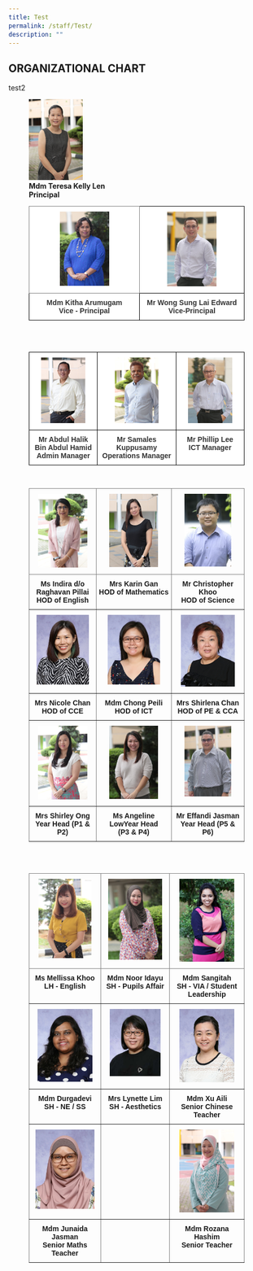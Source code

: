 ```yaml
---
title: Test
permalink: /staff/Test/
description: ""
---
```

## ORGANIZATIONAL CHART

test2

<figure>
<img src="/images/Mdm%20Teresa%20Kelly%20Len.jpeg" style="width:25%"> 
	<figcaption><b>Mdm Teresa Kelly Len</b><br><b>Principal</b>

<br>

<style type="text/css">
.tg  {border-collapse:collapse;border-spacing:0;}
.tg td{border-color:black;border-style:solid;border-width:1px;font-family:Arial, sans-serif;font-size:14px;
  overflow:hidden;padding:10px 5px;word-break:normal;}
.tg th{border-color:black;border-style:solid;border-width:1px;font-family:Arial, sans-serif;font-size:14px;
  font-weight:normal;overflow:hidden;padding:10px 5px;word-break:normal;}
.tg .tg-tlx9{background-color:#FFF;color:#333;text-align:center;vertical-align:top}
.tg .tg-zkss{background-color:#FFF;border-color:inherit;color:#333;text-align:center;vertical-align:top}
.tg .tg-apyk{background-color:#FFF;color:#333;font-weight:bold;text-align:center;vertical-align:top}
</style>
<table class="tg">
<thead>
  <tr>
    <th class="tg-zkss"><img src="/images/Mdm%20Kitha%20Arumugam.jpeg" style="width:47%"> 
    </th><th class="tg-tlx9"><img src="/images/Mr%20Edward%20Wong.jpeg" style="width:50%"> </th>
	</tr>
</thead>
<tbody>
  <tr>
    <td class="tg-apyk"><span style="font-weight:bold;background-color:transparent">Mdm </span>Kitha Arumugam<br>Vice - Principal<br></td>
    <td class="tg-apyk">Mr Wong Sung Lai  Edward<br>  Vice-Principal</td>
  </tr>
</tbody>
</table>

<br>
<br>

<style type="text/css">
.tg  {border-collapse:collapse;border-spacing:0;}
.tg td{border-color:black;border-style:solid;border-width:1px;font-family:Arial, sans-serif;font-size:14px;
  overflow:hidden;padding:10px 5px;word-break:normal;}
.tg th{border-color:black;border-style:solid;border-width:1px;font-family:Arial, sans-serif;font-size:14px;
  font-weight:normal;overflow:hidden;padding:10px 5px;word-break:normal;}
.tg .tg-tlx9{background-color:#FFF;color:#333;text-align:center;vertical-align:top}
.tg .tg-apyk{background-color:#FFF;color:#333;font-weight:bold;text-align:center;vertical-align:top}
</style>
<table class="tg">
<thead>
<tr>
    <th class="tg-tlx9"><img src="/images/Mr%20Abdul%20Halik%20Bin%20Abdul%20Hamid.jpeg" style="width:70%"></th>
    <th class="tg-tlx9"><img src="/images/Mr%20K%20M%20Samales.jpeg"
style="width:60%"></th>
    <th class="tg-tlx9"><img src="/images/Mr%20Philip%20Lee.jpeg" style="width:70%"></th>
  </tr>
</thead>
<tbody>
  <tr>
    <td class="tg-apyk"><span style="font-weight:bold;background-color:transparent">Mr  </span>Abdul Halik Bin Abdul Hamid<br>Admin Manager<br></td>
    <td class="tg-apyk">Mr Samales Kuppusamy<br> Operations Manager</td>
    <td class="tg-apyk">Mr Phillip Lee<br>ICT Manager</td>
  </tr>
</tbody>
</table>

<br>

<style type="text/css">
.tg  {border-collapse:collapse;border-spacing:0;}
.tg td{border-color:black;border-style:solid;border-width:1px;font-family:Arial, sans-serif;font-size:14px;
  overflow:hidden;padding:10px 5px;word-break:normal;}
.tg th{border-color:black;border-style:solid;border-width:1px;font-family:Arial, sans-serif;font-size:14px;
  font-weight:normal;overflow:hidden;padding:10px 5px;word-break:normal;}
.tg .tg-c3ow{border-color:inherit;text-align:center;vertical-align:top}
</style>
<table class="tg">
<thead>
  <tr>
    <th class="tg-c3ow"><img src="/images/Ms%20Indira%20do%20R%20Pillai.jpeg" style="width:80%"></th>
    <th class="tg-c3ow"><img src="/images/Mrs%20Karin%20Gan-Yeo.jpeg" style="width:70%"></th>
    <th class="tg-c3ow"><img src="/images/Mr%20Christopher%20Khoo.jpeg" style="width:70%">
<span style="color:#222;background-color:#EAEAEA"></span></th>
  </tr>
</thead>
<tbody>
  <tr>
		<td class="tg-c3ow"><b>Ms Indira d/o Raghavan Pillai</b><br><b>HOD of English</b><br></td>
		<td class="tg-c3ow"><b>Mrs Karin Gan</b><br><b>HOD of Mathematics</b></td>
		<td class="tg-c3ow"><b>Mr Christopher Khoo</b><br><b>HOD of Science</b></td>
  </tr>
  <tr>
    <td class="tg-c3ow"><img src="/images/mrs%20chan-yap%20xue%20li.jpeg" style="width:85%">
</td>
    <td class="tg-c3ow"><img src="/images/MDM%20CHONG%20PEI%20LI.jpeg" style="width:75%"></td>
    <td class="tg-c3ow"><img src="/images/MRS%20CHAN-YAP%20SIEW%20CHENG%20SHIRLENA.jpeg" style="width:80%"><span style="color:#222;background-color:#EAEAEA"></span></td>
  </tr>
  <tr>
		<td class="tg-c3ow"><b>Mrs Nicole Chan</b><br><b>HOD of CCE</b></td>
		<td class="tg-c3ow"><b>Mdm Chong Peili</b><br><b>HOD of ICT</b></td>
		<td class="tg-c3ow"><b>Mrs Shirlena Chan</b><br><b>HOD of PE &amp; CCA </b></td>
  </tr>
  <tr>
    <td class="tg-c3ow"><img src="/images/Mrs%20Shirley%20Ong.jpeg" style="width:80%"></td>
    <td class="tg-c3ow"><img src="/images/Mrs%20Angeline%20Teo.jpeg" style="width:70%"></td>
    <td class="tg-c3ow"><img src="/images/Mr%20Effandi%20Bin%20Jasman.jpeg" style="width:70%"></td>
  </tr>
  <tr>
		<td class="tg-c3ow"><b>Mrs Shirley Ong</b><br><b>Year Head (P1 &amp; P2)</b></td>
		<td class="tg-c3ow"><b>Ms Angeline LowYear Head</b><br><b>(P3 &amp; P4)</b></td>
		<td class="tg-c3ow"><b>Mr Effandi Jasman</b><br><b>Year Head (P5 &amp; P6)</b></td>
  </tr>
</tbody>
</table>

<br>
<br>

<style type="text/css">
.tg  {border-collapse:collapse;border-spacing:0;}
.tg td{border-color:black;border-style:solid;border-width:1px;font-family:Arial, sans-serif;font-size:14px;
  overflow:hidden;padding:10px 5px;word-break:normal;}
.tg th{border-color:black;border-style:solid;border-width:1px;font-family:Arial, sans-serif;font-size:14px;
  font-weight:normal;overflow:hidden;padding:10px 5px;word-break:normal;}
.tg .tg-c3ow{border-color:inherit;text-align:center;vertical-align:top}
</style>
<table class="tg">
<thead>
  <tr>
    <th class="tg-c3ow"><img src="/images/Mrs%20Mellissa%20Khoo.jpeg" style="width:80%"></th>
    <th class="tg-c3ow"><img src="/images/Mdm%20Noor%20Idayu%20Bte%20Sunator.jpeg" style="width:85%"></th>
		<th class="tg-c3ow"><img src="/images/Ms%20Sangitah.jpeg" style="width:80%"></th>
<span style="color:#222;background-color:#EAEAEA"></span>
  </tr>
</thead>
<tbody>
  <tr>
		<td class="tg-c3ow"><b>Ms Mellissa Khoo</b><br><b>LH - English</b><br></td>
		<td class="tg-c3ow"><b>Mdm Noor Idayu</b><br><b>SH - Pupils Affair</b></td>
		<td class="tg-c3ow"><b>Mdm Sangitah</b><br><b>SH - VIA / Student Leadership</b></td>
  </tr>
  <tr>
    <td class="tg-c3ow"><img src="/images/MDM%20DURGADEVI%20DO%20TAMIL%20SELVAM.jpeg" style="width:83%">
</td>
    <td class="tg-c3ow"><img src="/images/MRS%20LYNETTE%20LIM.jpeg" style="width:80%"></td>
    <td class="tg-c3ow"><img src="/images/MDM%20XU%20AILI.jpeg" style="width:80%"><span style="color:#222;background-color:#EAEAEA"></span></td>
  </tr>
  <tr>
		<td class="tg-c3ow"><b>Mdm Durgadevi</b><br><b>SH - NE / SS</b></td>
		<td class="tg-c3ow"><b>Mrs Lynette Lim</b><br><b>SH - Aesthetics</b></td>
		<td class="tg-c3ow"><b>Mdm Xu Aili</b><br><b>Senior Chinese Teacher </b></td>
  </tr>
  <tr>
    <td class="tg-c3ow"><img src="/images/MDM%20JUNAIDA%20BTE%20JASMAN.jpeg" style="width:90%"></td>
    <td class="tg-c3ow"></td>
    <td class="tg-c3ow"><img src="/images/Mdm%20Rozana%20Hashim.jpeg" style="width:80%"></td>
  </tr>
  <tr>
		<td class="tg-c3ow"><b>Mdm Junaida Jasman</b><br><b>Senior Maths Teacher</b></td>
		<td class="tg-c3ow"><b></b><br><b></b></td>
		<td class="tg-c3ow"><b>Mdm Rozana Hashim</b><br><b>Senior Teacher</b></td>
  </tr>
</tbody>
</table>